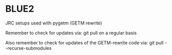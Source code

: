 # BLUE2

JRC setups used with pygetm (GETM rewrite)

Remember to check for updates via:
git pull
on a regular basis

Also remember to check for updates of the GETM-rewrite code via:
git pull --recurse-submodules
